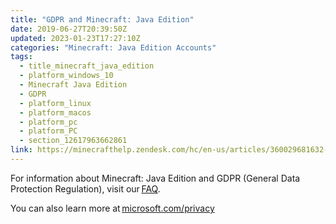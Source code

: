 ```yaml
---
title: "GDPR and Minecraft: Java Edition"
date: 2019-06-27T20:39:50Z
updated: 2023-01-23T17:27:10Z
categories: "Minecraft: Java Edition Accounts"
tags:
  - title_minecraft_java_edition
  - platform_windows_10
  - Minecraft Java Edition
  - GDPR
  - platform_linux
  - platform_macos
  - platform_pc
  - platform_PC
  - section_12617963662861
link: https://minecrafthelp.zendesk.com/hc/en-us/articles/360029681632-GDPR-and-Minecraft-Java-Edition
---
```


For information about Minecraft: Java Edition and GDPR (General Data Protection Regulation), visit our [FAQ](https://minecraft.net/en-us/privacy/gdpr/).

You can also learn more at [microsoft.com/privacy](https://microsoft.com/privacy)
